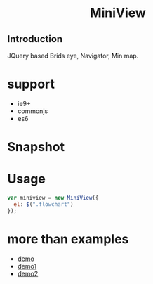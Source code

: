 <h1 align="center">MiniView</h1>

## Introduction

JQuery based Brids eye, Navigator, Min map.

# support

- ie9+
- commonjs
- es6

# Snapshot

# Usage

```javascript
var miniview = new MiniView({
  el: $(".flowchart")
});
```

# more than examples

- [demo](demo/)
- [demo1](demo1/)
- [demo2](demo2/)
